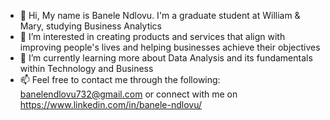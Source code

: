 - 👋 Hi, My name is Banele Ndlovu. I'm a graduate student at William & Mary, studying Business Analytics
- 👀 I’m interested in creating products and services that align with improving people's lives and helping businesses achieve their objectives
- 🌱 I’m currently learning more about Data Analysis and its fundamentals within Technology and Business
- 📫 Feel free to contact me through the following:
banelendlovu732@gmail.com  or connect with me on https://www.linkedin.com/in/banele-ndlovu/

<!---
banelendlovu/banelendlovu is a ✨ special ✨ repository because its `README.md` (this file) appears on your GitHub profile.
You can click the Preview link to take a look at your changes.
--->
